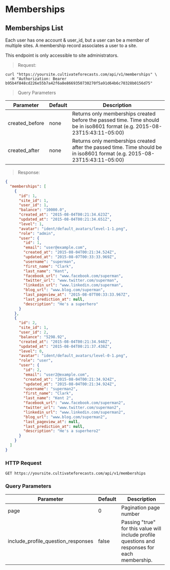 
# Memberships

## Memberships List

Each user has one account & user_id, but a user can be a member of multiple sites. A membership record associates a user to a site.

This endpoint is only accessible to site administrators.

> Request:

```shell
curl "https://yoursite.cultivateforecasts.com/api/v1/memberships" \
  -H "Authorization: Bearer b95b4f848cd226e55b7a42f6a8e8669350730270f5a91d64b6c70328b0156d75"
```

> Query Parameters

Parameter | Default | Description
--------- | ------- | -----------
created_before | none | Returns only memberships created before the passed time. Time should be in iso8601 format (e.g. 2015-08-23T15:43:11-05:00)
created_after | none | Returns only memberships created after the passed time. Time should be in iso8601 format (e.g. 2015-08-23T15:43:11-05:00)

> Response:

```json
{
  "memberships": [
    {
      "id": 1,
      "site_id": 1,
      "user_id": 1,
      "balance": "10000.0",
      "created_at": "2015-08-04T00:21:34.623Z",
      "updated_at": "2015-08-04T00:21:34.651Z",
      "level": 1,
      "avatar": "ident/default_avatars/level-1-1.png",
      "role": "admin",
      "user": {
        "id": 1,
        "email": "user@example.com",
        "created_at": "2015-08-04T00:21:34.524Z",
        "updated_at": "2015-08-07T00:33:33.969Z",
        "username": "superman",
        "first_name": "Clark",
        "last_name": "Kent",
        "facebook_url": "www.facebook.com/superman",
        "twitter_url": "www.twitter.com/superman",
        "linkedin_url": "www.linkedin.com/superman",
        "blog_url": "www.blog.com/superman",
        "last_pageview_at": "2015-08-07T00:33:33.967Z",
        "last_prediction_at": null,
        "description": "He's a superhero"
      }
    },
    {
      "id": 2,
      "site_id": 1,
      "user_id": 2,
      "balance": "5298.92",
      "created_at": "2015-08-04T00:21:34.948Z",
      "updated_at": "2015-08-04T00:21:37.438Z",
      "level": 0,
      "avatar": "ident/default_avatars/level-0-1.png",
      "role": "user",
      "user": {
        "id": 2,
        "email": "user2@example.com",
        "created_at": "2015-08-04T00:21:34.924Z",
        "updated_at": "2015-08-04T00:21:34.924Z",
        "username": "superman2",
        "first_name": "Clark",
        "last_name": "Kent 2",
        "facebook_url": "www.facebook.com/superman2",
        "twitter_url": "www.twitter.com/superman2",
        "linkedin_url": "www.linkedin.com/superman2",
        "blog_url": "www.blog.com/superman2",
        "last_pageview_at": null,
        "last_prediction_at": null,
        "description": "He's a superhero2"
      }
    }
  ]
}
```

### HTTP Request

`GET https://yoursite.cultivateforecasts.com/api/v1/memberships`

### Query Parameters

Parameter | Default | Description
--------- | ------- | -----------
page | 0 | Pagination page number
include_profile_question_responses | false | Passing "true" for this value will include profile questions and responses for each membership.
